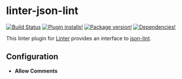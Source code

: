 # linter-json-lint

[![Build Status](https://img.shields.io/travis/josa42/atom-linter-json-lint.svg?style=flat-square)](https://travis-ci.org/josa42/atom-linter-json-lint)
[![Plugin installs!](https://img.shields.io/apm/dm/linter-json-lint.svg?style=flat-square)](https://atom.io/packages/linter-json-lint)
[![Package version!](https://img.shields.io/apm/v/linter-json-lint.svg?style=flat-square)](https://atom.io/packages/linter-json-lint)
[![Dependencies!](https://img.shields.io/david/josa42/atom-linter-json-lint.svg?style=flat-square)](https://david-dm.org/josa42/atom-linter-json-lint)

This linter plugin for [Linter](https://github.com/atom-community/linter) provides an interface to [json-lint](https://github.com/codenothing/jsonlint).

## Configuration

* **Allow Comments**
